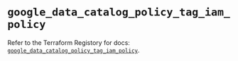 # `google_data_catalog_policy_tag_iam_policy`

Refer to the Terraform Registory for docs: [`google_data_catalog_policy_tag_iam_policy`](https://www.terraform.io/docs/providers/google-beta/r/google_data_catalog_policy_tag_iam_policy).
